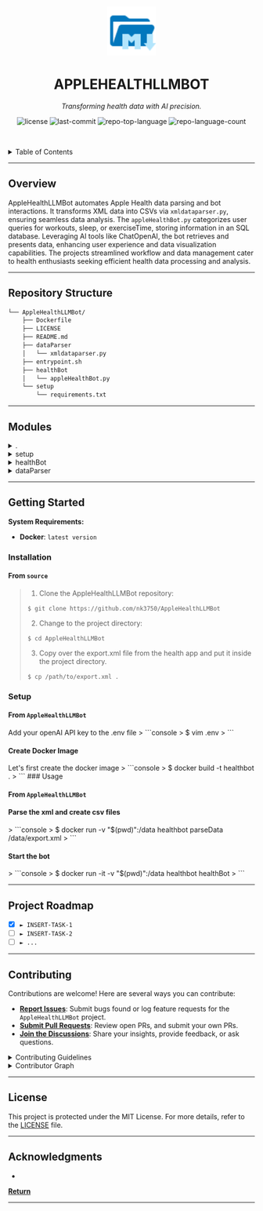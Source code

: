 <p align="center">
  <img src="https://raw.githubusercontent.com/PKief/vscode-material-icon-theme/ec559a9f6bfd399b82bb44393651661b08aaf7ba/icons/folder-markdown-open.svg" width="100" alt="project-logo">
</p>
<p align="center">
    <h1 align="center">APPLEHEALTHLLMBOT</h1>

<p align="center">
    <em>Transforming health data with AI precision.</em>
</p>
<p align="center">
	<img src="https://img.shields.io/github/license/nk3750/AppleHealthLLMBot?style=default&logo=opensourceinitiative&logoColor=white&color=0080ff" alt="license">
	<img src="https://img.shields.io/github/last-commit/nk3750/AppleHealthLLMBot?style=default&logo=git&logoColor=white&color=0080ff" alt="last-commit">
	<img src="https://img.shields.io/github/languages/top/nk3750/AppleHealthLLMBot?style=default&color=0080ff" alt="repo-top-language">
	<img src="https://img.shields.io/github/languages/count/nk3750/AppleHealthLLMBot?style=default&color=0080ff" alt="repo-language-count">
<p>
<p align="center">
	<!-- default option, no dependency badges. -->
</p>

<br><!-- TABLE OF CONTENTS -->
<details>
  <summary>Table of Contents</summary><br>

- [ Overview](#-overview)
- [ Features](#-features)
- [ Repository Structure](#-repository-structure)
- [ Modules](#-modules)
- [ Getting Started](#-getting-started)
  - [ Installation](#-installation)
  - [ Usage](#-usage)
  - [ Tests](#-tests)
- [ Project Roadmap](#-project-roadmap)
- [ Contributing](#-contributing)
- [ License](#-license)
- [ Acknowledgments](#-acknowledgments)
</details>
<hr>

##  Overview

AppleHealthLLMBot automates Apple Health data parsing and bot interactions. It transforms XML data into CSVs via `xmldataparser.py`, ensuring seamless data analysis. The `appleHealthBot.py` categorizes user queries for workouts, sleep, or exerciseTime, storing information in an SQL database. Leveraging AI tools like ChatOpenAI, the bot retrieves and presents data, enhancing user experience and data visualization capabilities. The projects streamlined workflow and data management cater to health enthusiasts seeking efficient health data processing and analysis.

---


##  Repository Structure

```sh
└── AppleHealthLLMBot/
    ├── Dockerfile
    ├── LICENSE
    ├── README.md
    ├── dataParser
    │   └── xmldataparser.py
    ├── entrypoint.sh
    ├── healthBot
    │   └── appleHealthBot.py
    └── setup
        └── requirements.txt
```

---

##  Modules

<details closed><summary>.</summary>

| File                                                                                   | Summary                                                                                                                                                                                                         |
| ---                                                                                    | ---                                                                                                                                                                                                             |
| [entrypoint.sh](https://github.com/nk3750/AppleHealthLLMBot/blob/master/entrypoint.sh) | Executes XML data parsing and runs the Apple Health bot based on the container argument. Parses data using `xmldataparser.py` and the bot using `appleHealthBot.py` within the parent repositorys architecture. |
| [Dockerfile](https://github.com/nk3750/AppleHealthLLMBot/blob/master/Dockerfile)       | Defines Docker image setup for Python-based application, managing dependencies, and the entrypoint script for seamless container execution in the AppleHealthLLMBot repository.                                 |

</details>

<details closed><summary>setup</summary>

| File                                                                                               | Summary                                                                                                                                                                                          |
| ---                                                                                                | ---                                                                                                                                                                                              |
| [requirements.txt](https://github.com/nk3750/AppleHealthLLMBot/blob/master/setup/requirements.txt) | Lists essential dependencies for the project such as langchain, pandas, and sqlalchemy.-Ensures crucial libraries are available for data parsing, language processing, and database interaction. |

</details>

<details closed><summary>healthBot</summary>

| File                                                                                                     | Summary                                                                                                                                                                                                                                    |
| ---                                                                                                      | ---                                                                                                                                                                                                                                        |
| [appleHealthBot.py](https://github.com/nk3750/AppleHealthLLMBot/blob/master/healthBot/appleHealthBot.py) | Classifies user queries into workouts, sleep, or exerciseTime categories and loads data to an SQL database based on the category. Interacts with the database, queries relevant data, and provides answers using AI tools like ChatOpenAI. |

</details>

<details closed><summary>dataParser</summary>

| File                                                                                                    | Summary                                                                                                                                                                                                                                                                   |
| ---                                                                                                     | ---                                                                                                                                                                                                                                                                       |
| [xmldataparser.py](https://github.com/nk3750/AppleHealthLLMBot/blob/master/dataParser/xmldataparser.py) | Converts Apple Health XML data into structured CSVs by parsing workouts, exercise times, and sleep records. Facilitates analysis and visualization through separate CSV outputs for each data type. Automates the process via CLI input for seamless data transformation. |

</details>

---

##  Getting Started

**System Requirements:**

* **Docker**: `latest version`

###  Installation

<h4>From <code>source</code></h4>

> 1. Clone the AppleHealthLLMBot repository:
>
> ```console
> $ git clone https://github.com/nk3750/AppleHealthLLMBot
> ```
>
> 2. Change to the project directory:
> ```console
> $ cd AppleHealthLLMBot
> ```
>
> 3. Copy over the export.xml file from the health app and put it inside the project directory.
> ```console
> $ cp /path/to/export.xml .
> ```

### Setup
<h4>From <code>AppleHealthLLMBot</code></h4>
 Add your openAI API key to the .env file
> ```console
> $ vim .env
> ```
 <h4>Create Docker Image</h4>
 Let's first create the docker image
> ```console
> $ docker build -t healthbot .
> ```
###  Usage

<h4>From <code>AppleHealthLLMBot</code></h4>



<h4>Parse the xml and create csv files</h4>
> ```console
> $ docker run -v "$(pwd)":/data healthbot parseData /data/export.xml
> ```
<h4>Start the bot</h4>
> ```console
> $  docker run -it -v "$(pwd)":/data healthbot healthBot
> ```

---

##  Project Roadmap

- [X] `► INSERT-TASK-1`
- [ ] `► INSERT-TASK-2`
- [ ] `► ...`

---

##  Contributing

Contributions are welcome! Here are several ways you can contribute:

- **[Report Issues](https://github.com/nk3750/AppleHealthLLMBot/issues)**: Submit bugs found or log feature requests for the `AppleHealthLLMBot` project.
- **[Submit Pull Requests](https://github.com/nk3750/AppleHealthLLMBot/blob/main/CONTRIBUTING.md)**: Review open PRs, and submit your own PRs.
- **[Join the Discussions](https://github.com/nk3750/AppleHealthLLMBot/discussions)**: Share your insights, provide feedback, or ask questions.

<details closed>
<summary>Contributing Guidelines</summary>

1. **Fork the Repository**: Start by forking the project repository to your github account.
2. **Clone Locally**: Clone the forked repository to your local machine using a git client.
   ```sh
   git clone https://github.com/nk3750/AppleHealthLLMBot
   ```
3. **Create a New Branch**: Always work on a new branch, giving it a descriptive name.
   ```sh
   git checkout -b new-feature-x
   ```
4. **Make Your Changes**: Develop and test your changes locally.
5. **Commit Your Changes**: Commit with a clear message describing your updates.
   ```sh
   git commit -m 'Implemented new feature x.'
   ```
6. **Push to github**: Push the changes to your forked repository.
   ```sh
   git push origin new-feature-x
   ```
7. **Submit a Pull Request**: Create a PR against the original project repository. Clearly describe the changes and their motivations.
8. **Review**: Once your PR is reviewed and approved, it will be merged into the main branch. Congratulations on your contribution!
</details>

<details closed>
<summary>Contributor Graph</summary>
<br>
<p align="center">
   <a href="https://github.com{/nk3750/AppleHealthLLMBot/}graphs/contributors">
      <img src="https://contrib.rocks/image?repo=nk3750/AppleHealthLLMBot">
   </a>
</p>
</details>

---

##  License

This project is protected under the MIT License. For more details, refer to the [LICENSE](https://choosealicense.com/licenses/) file.

---

##  Acknowledgments

- 

[**Return**](#-overview)

---
